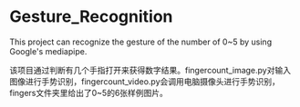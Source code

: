 # Gesture_Recognition
This project can recognize the gesture of the number of 0~5 by using Google's mediapipe.

该项目通过判断有几个手指打开来获得数字结果。fingercount_image.py对输入图像进行手势识别，fingercount_video.py会调用电脑摄像头进行手势识别，fingers文件夹里给出了0~5的6张样例图片。
